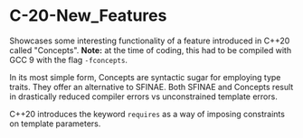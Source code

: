 # C-20-New_Features
Showcases some interesting functionality of a feature introduced in C++20 called "Concepts". **Note:** at the time of coding, this had to be compiled with GCC 9 with the flag `-fconcepts`.

In its most simple form, Concepts are syntactic sugar for employing type traits. They offer an alternative to SFINAE. Both SFINAE and Concepts result in drastically reduced compiler errors vs unconstrained template errors.

C++20 introduces the keyword `requires` as a way of imposing constraints on template parameters.
